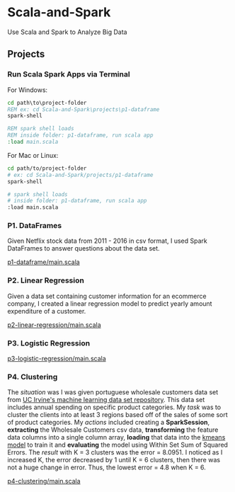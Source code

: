 # Scala-and-Spark
Use Scala and Spark to Analyze Big Data

## Projects

### Run Scala Spark Apps via Terminal

For Windows:

~~~cmd
cd path\to\project-folder
REM ex: cd Scala-and-Spark\projects\p1-dataframe
spark-shell

REM spark shell loads
REM inside folder: p1-dataframe, run scala app
:load main.scala
~~~

For Mac or Linux:

~~~bash
cd path/to/project-folder
# ex: cd Scala-and-Spark/projects/p1-dataframe
spark-shell

# spark shell loads
# inside folder: p1-dataframe, run scala app
:load main.scala
~~~

### P1. DataFrames

Given Netflix stock data from 2011 - 2016 in csv format, I used Spark DataFrames to answer questions about the data set.

[p1-dataframe/main.scala](projects/p1-dataframe/main.scala)

### P2. Linear Regression

Given a data set containing customer information for an ecommerce company, I created a linear regression model to predict yearly amount expenditure of a customer.

[p2-linear-regression/main.scala](projects/p2-linear-regression/main.scala)

### P3. Logistic Regression

[p3-logistic-regression/main.scala](projects/p3-logistic-regression/main.scala)

### P4. Clustering

The _situation_ was I was given portuguese wholesale customers data set from [UC Irvine's machine learning data set repository](http://archive.ics.uci.edu/ml/datasets/Wholesale+customers). This data set includes annual spending on specific product categories. My _task_ was to cluster the clients into at least 3 regions based off of the sales of some sort of product categories. My _actions_ included creating a **SparkSession**, **extracting** the Wholesale Customers csv data, **transforming** the feature data columns into a single column array, **loading** that data into the [kmeans model](https://spark.apache.org/docs/latest/ml-clustering.html#k-means) to train it and **evaluating** the model using Within Set Sum of Squared Errors. The _result_ with K = 3 clusters was the error = 8.0951. I noticed as I increased K, the error decreased by 1 until K = 6 clusters, then there was not a huge change in error. Thus, the lowest error = 4.8 when K = 6.

[p4-clustering/main.scala](projects/p4-clustering/main.scala)